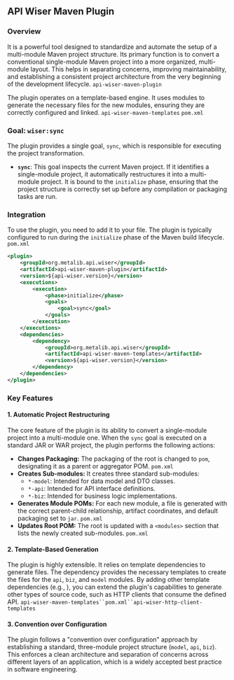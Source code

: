 ## API Wiser Maven Plugin

### Overview

It is a powerful tool designed to standardize and automate the setup of a multi-module Maven project structure. Its primary function is to convert a conventional single-module Maven project into a more organized, multi-module layout. This helps in separating concerns, improving maintainability, and establishing a consistent project architecture from the very beginning of the development lifecycle. `api-wiser-maven-plugin`

The plugin operates on a template-based engine. It uses modules to generate the necessary files for the new modules, ensuring they are correctly configured and linked. `api-wiser-maven-templates` `pom.xml`

### Goal: `wiser:sync`

The plugin provides a single goal, `sync`, which is responsible for executing the project transformation.
- **`sync`**: This goal inspects the current Maven project. If it identifies a single-module project, it automatically restructures it into a multi-module project. It is bound to the `initialize` phase, ensuring that the project structure is correctly set up before any compilation or packaging tasks are run.

### Integration

To use the plugin, you need to add it to your file. The plugin is typically configured to run during the `initialize` phase of the Maven build lifecycle. `pom.xml`

```xml
<plugin>
    <groupId>org.metalib.api.wiser</groupId>
    <artifactId>api-wiser-maven-plugin</artifactId>
    <version>${api-wiser.version}</version>
    <executions>
        <execution>
            <phase>initialize</phase>
            <goals>
                <goal>sync</goal>
            </goals>
        </execution>
    </executions>
    <dependencies>
        <dependency>
            <groupId>org.metalib.api.wiser</groupId>
            <artifactId>api-wiser-maven-templates</artifactId>
            <version>${api-wiser.version}</version>
        </dependency>
    </dependencies>
</plugin>
```

### Key Features

#### 1. Automatic Project Restructuring
The core feature of the plugin is its ability to convert a single-module project into a multi-module one. When the `sync` goal is executed on a standard JAR or WAR project, the plugin performs the following actions:
- **Changes Packaging:** The packaging of the root is changed to `pom`, designating it as a parent or aggregator POM. `pom.xml`
- **Creates Sub-modules:** It creates three standard sub-modules:
    - `*-model`: Intended for data model and DTO classes.
    - `*-api`: Intended for API interface definitions.
    - `*-biz`: Intended for business logic implementations.
- **Generates Module POMs:** For each new module, a file is generated with the correct parent-child relationship, artifact coordinates, and default packaging set to `jar`. `pom.xml`
- **Updates Root POM:** The root is updated with a `<modules>` section that lists the newly created sub-modules. `pom.xml`

#### 2. Template-Based Generation
The plugin is highly extensible. It relies on template dependencies to generate files. The dependency provides the necessary templates to create the files for the `api`, `biz`, and `model` modules. By adding other template dependencies (e.g., ), you can extend the plugin's capabilities to generate other types of source code, such as HTTP clients that consume the defined API. `api-wiser-maven-templates``pom.xml``api-wiser-http-client-templates`

#### 3. Convention over Configuration
The plugin follows a "convention over configuration" approach by establishing a standard, three-module project structure (`model`, `api`, `biz`). This enforces a clean architecture and separation of concerns across different layers of an application, which is a widely accepted best practice in software engineering.
